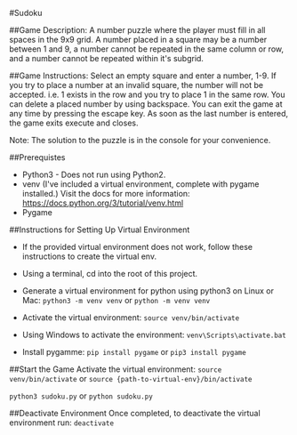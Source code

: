 #Sudoku

##Game Description:
A number puzzle where the player must fill in all spaces in the 9x9 grid. A number placed in a square may be a number between 1 and 9, a number cannot be repeated in the same column or row, and a number cannot be repeated within it's subgrid.

##Game Instructions:
Select an empty square and enter a number, 1-9. If you try to place a number at an invalid square, the number will not be accepted.
i.e. 1 exists in the row and you try to place 1 in the same row.
You can delete a placed number by using backspace.
You can exit the game at any time by pressing the escape key.
As soon as the last number is entered, the game exits execute and closes.

Note: The solution to the puzzle is in the console for your convenience.

##Prerequistes
-   Python3 - Does not run using Python2.
-   venv (I've included a virtual environment, complete with pygame installed.)
    Visit the docs for more information: https://docs.python.org/3/tutorial/venv.html
-   Pygame



##Instructions for Setting Up Virtual Environment
-   If the provided virtual environment does not work, follow these instructions to create the virtual env.
-   Using a terminal, cd into the root of this project.
-   Generate a virtual environment for python using python3 on Linux or Mac:
    `python3 -m venv venv` or `python -m venv venv`

-   Activate the virtual environment:
    `source venv/bin/activate`
-   Using Windows to activate the environment:
    `venv\Scripts\activate.bat`

-   Install pygamme:
    `pip install pygame` or `pip3 install pygame`

##Start the Game
Activate the virtual environment: `source venv/bin/activate` or `source {path-to-virtual-env}/bin/activate`

`python3 sudoku.py` or `python sudoku.py`

##Deactivate Environment
Once completed, to deactivate the virtual environment run:
`deactivate`
